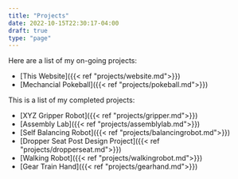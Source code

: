 ```yaml
---
title: "Projects"
date: 2022-10-15T22:30:17-04:00
draft: true
type: "page"
---
```


Here are a list of my on-going projects:
 - [This Website]({{< ref "projects/website.md">}})
 - [Mechancial Pokeball]({{< ref "projects/pokeball.md">}})

This is a list of my completed projects:
 - [XYZ Gripper Robot]({{< ref "projects/gripper.md">}})
 - [Assembly Lab]({{< ref "projects/assemblylab.md">}})
 - [Self Balancing Robot]({{< ref "projects/balancingrobot.md">}})
 - [Dropper Seat Post Design Project]({{< ref "projects/dropperseat.md">}})
 - [Walking Robot]({{< ref "projects/walkingrobot.md">}})
 - [Gear Train Hand]({{< ref "projects/gearhand.md">}})